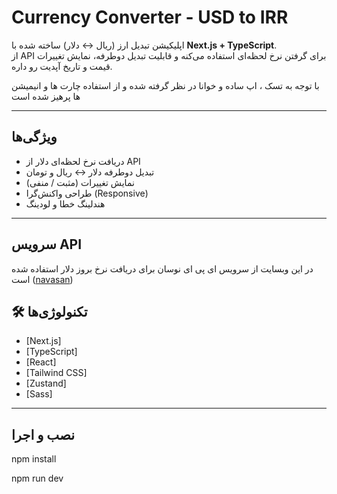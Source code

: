 #  Currency Converter - USD to IRR

اپلیکیشن تبدیل ارز (ریال ↔ دلار) ساخته شده با **Next.js + TypeScript**.  
از API برای گرفتن نرخ لحظه‌ای استفاده می‌کنه و قابلیت تبدیل دوطرفه، نمایش تغییرات قیمت و تاریخ آپدیت رو داره.

با توجه به تسک ، اپ ساده و خوانا در نظر گرفته شده 
 و از استفاده چارت ها  و انیمیشن ها پرهیز شده است

---

##  ویژگی‌ها
- دریافت نرخ لحظه‌ای دلار از API
- تبدیل دوطرفه دلار ↔ ریال و تومان
- نمایش تغییرات (مثبت / منفی)
- طراحی واکنش‌گرا (Responsive)
- هندلینگ خطا و لودینگ

---

## سرویس API
در این وبسایت از سرویس ای پی ای  نوسان برای دریافت نرخ بروز دلار استفاده شده است ([navasan](https://www.navasan.tech/api/))

## 🛠️ تکنولوژی‌ها
- [Next.js]
- [TypeScript]
- [React]
- [Tailwind CSS]
- [Zustand]
- [Sass]

---


##  نصب و اجرا

npm install

npm run dev

